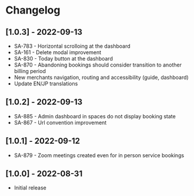 # Changelog

## [1.0.3] - 2022-09-13

- SA-783 - Horizontal scrolloing at the dashboard
- SA-161 - Delete modal improvement
- SA-830 - Today button at the dashboard
- SA-870 - Abandoning bookings should consider transition to another billing period
- New merchants navigation, routing and accessibility (guide, dashboard)
- Update EN/JP translations

## [1.0.2] - 2022-09-13

- SA-885 - Admin dashboard in spaces do not display booking state
- SA-867 - Url convention improvement

## [1.0.1] - 2022-09-12

- SA-879 - Zoom meetings created even for in person service bookings

## [1.0.0] - 2022-08-31

- Initial release
